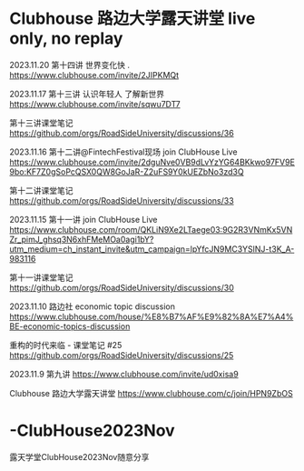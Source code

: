 # Clubhouse 路边大学露天讲堂 live only, no replay

2023.11.20 第十四讲 世界变化快 .
https://www.clubhouse.com/invite/2JIPKMQt


2023.11.17 第十三讲 认识年轻人 了解新世界 
https://www.clubhouse.com/invite/sqwu7DT7

第十三讲课堂笔记
https://github.com/orgs/RoadSideUniversity/discussions/36

2023.11.16 第十二讲@FintechFestival现场 join ClubHouse Live 
https://www.clubhouse.com/invite/2dguNve0VB9dLvYzYG64BKkwo97FV9E9bo:KF7Z0gSoPcQSX0QW8GoJaR-Z2uFS9Y0kUEZbNo3zd3Q

第十二讲课堂笔记
https://github.com/orgs/RoadSideUniversity/discussions/33

2023.11.15 第十一讲 join ClubHouse Live 
https://www.clubhouse.com/room/QKLiN9Xe2LTaege03:9G2R3VNmKx5VNZr_pimJ_ghsq3N6xhFMeMOa0agi1bY?utm_medium=ch_instant_invite&utm_campaign=lpYfcJN9MC3YSlNJ-t3K_A-983116

第十一讲课堂笔记 
https://github.com/orgs/RoadSideUniversity/discussions/30

2023.11.10 路边社 economic topic discussion
https://www.clubhouse.com/house/%E8%B7%AF%E9%82%8A%E7%A4%BE-economic-topics-discussion

重构的时代来临 - 课堂笔记 #25
https://github.com/orgs/RoadSideUniversity/discussions/25

2023.11.9 第九讲
https://www.clubhouse.com/invite/ud0xisa9

Clubhouse 路边大学露天讲堂
https://www.clubhouse.com/c/join/HPN9ZbOS

# -ClubHouse2023Nov
露天学堂ClubHouse2023Nov随意分享

